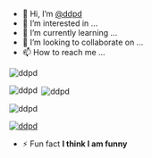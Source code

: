 - 👋 Hi, I’m [@ddpd](https://github.com/ddpd)
- 👀 I’m interested in ...
- 🌱 I’m currently learning ...
- 💞️ I’m looking to collaborate on ...
- 📫 How to reach me ...

<!---
<h3 align="left">Connect with me:</h3>
<p align="left">
</p>
--->
<p align="left"> <img src="https://komarev.com/ghpvc/?username=ddpd&label=Profile%20views&color=0e75b6&style=flat" alt="ddpd" /> </p>

<p><img align="left" src="https://github-readme-stats.vercel.app/api/top-langs?username=ddpd&show_icons=true&locale=en&layout=compact" alt="ddpd" /></p>

<p>&nbsp;<img align="center" src="https://github-readme-stats.vercel.app/api?username=ddpd&show_icons=true&locale=en" alt="ddpd" /></p>

<p><img align="center" src="https://github-readme-streak-stats.herokuapp.com/?user=ddpd&" alt="ddpd" /></p>



<p align="left"> <a href="https://github.com/ryo-ma/github-profile-trophy"><img src="https://github-profile-trophy.vercel.app/?username=ddpd" alt="ddpd" /></a> </p>

- ⚡ Fun fact **I think I am funny**




<!---
Kubaplay07/Kubaplay07 is a ✨ special ✨ repository because its `README.md` (this file) appears on your GitHub profile.
You can click the Preview link to take a look at your changes.
--->
